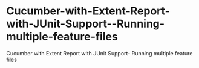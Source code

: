 # Cucumber-with-Extent-Report-with-JUnit-Support--Running-multiple-feature-files
Cucumber with Extent Report with JUnit Support- Running multiple feature files
